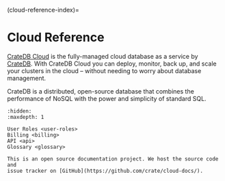 (cloud-reference-index)=

# Cloud Reference

[CrateDB Cloud](https://crate.io/products/cratedb-cloud/) is the fully-managed cloud database as a service by [CrateDB](https://cratedb.com/product). With CrateDB Cloud you can deploy, monitor, back up, and scale your
clusters in the cloud – without needing to worry about database management.

CrateDB is a distributed, open-source database that combines the performance of
NoSQL with the power and simplicity of standard SQL.

```{toctree}
:hidden:
:maxdepth: 1

User Roles <user-roles>
Billing <billing>
API <api>
Glossary <glossary>
```

````{note}
This is an open source documentation project. We host the source code and
issue tracker on [GitHub](https://github.com/crate/cloud-docs/).
`````
